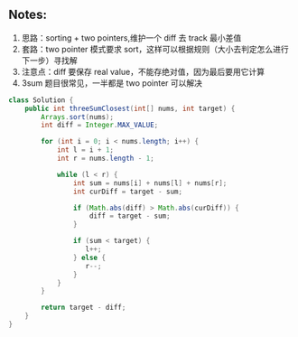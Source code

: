 ## Notes:

1. 思路：sorting + two pointers,维护一个 diff 去 track 最小差值
2. 套路：two pointer 模式要求 sort，这样可以根据规则（大小去判定怎么进行下一步）寻找解
3. 注意点：diff 要保存 real value，不能存绝对值，因为最后要用它计算
4. 3sum 题目很常见，一半都是 two pointer 可以解决

```java
class Solution {
    public int threeSumClosest(int[] nums, int target) {
        Arrays.sort(nums);
        int diff = Integer.MAX_VALUE;

        for (int i = 0; i < nums.length; i++) {
            int l = i + 1;
            int r = nums.length - 1;

            while (l < r) {
                int sum = nums[i] + nums[l] + nums[r];
                int curDiff = target - sum;

                if (Math.abs(diff) > Math.abs(curDiff)) {
                    diff = target - sum;
                }

                if (sum < target) {
                   l++;
                } else {
                   r--;
                }
            }
        }

        return target - diff;
    }
}
```
